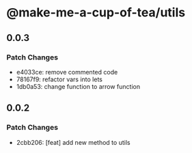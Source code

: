 # @make-me-a-cup-of-tea/utils

## 0.0.3

### Patch Changes

- e4033ce: remove commented code
- 78167f9: refactor vars into lets
- 1db0a53: change function to arrow function

## 0.0.2

### Patch Changes

- 2cbb206: [feat] add new method to utils
